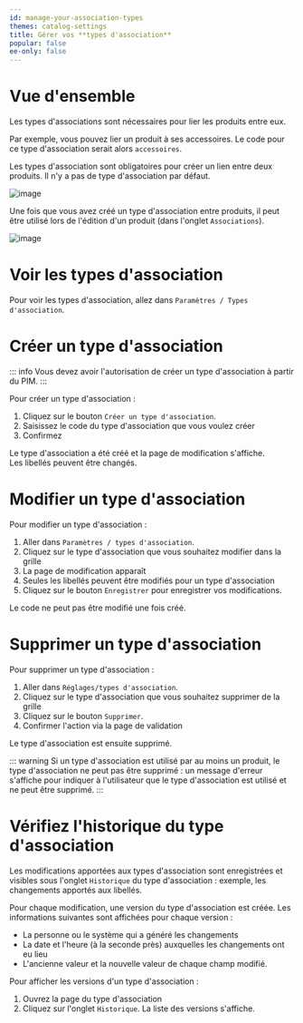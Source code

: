```yaml
---
id: manage-your-association-types
themes: catalog-settings
title: Gérer vos **types d'association**
popular: false
ee-only: false
---
```


# Vue d'ensemble

Les types d'associations sont nécessaires pour lier les produits entre eux.

Par exemple, vous pouvez lier un produit à ses accessoires. Le code pour ce type d'association serait alors  `accessoires`.

Les types d'association sont obligatoires pour créer un lien entre deux produits. Il n'y a pas de type d'association par défaut.

![image](Settings_AssociationsTypes_fr.png)

Une fois que vous avez créé un type d'association entre produits, il peut être utilisé lors de l'édition d'un produit (dans l'onglet `Associations`).

![image](Produits_PEF7_fr.png)

# Voir les types d'association

Pour voir les types d'association, allez dans `Paramètres / Types d'association`.

# Créer un type d'association

::: info
Vous devez avoir l'autorisation de créer un type d'association à partir du PIM.
:::

Pour créer un type d'association :
1.  Cliquez sur le bouton `Créer un type d'association`.
1.  Saisissez le code du type d'association que vous voulez créer
1.  Confirmez

Le type d'association a été créé et la page de modification s'affiche.  
Les libellés peuvent être changés.

# Modifier un type d'association

Pour modifier un type d'association :
1.  Aller dans `Paramètres / types d'association`.
1.  Cliquez sur le type d'association que vous souhaitez modifier dans la grille
1.  La page de modification apparaît
1.  Seules les libellés peuvent être modifiés pour un type d'association  
1.  Cliquez sur le bouton `Enregistrer` pour enregistrer vos modifications.

Le code ne peut pas être modifié une fois créé.

# Supprimer un type d'association

Pour supprimer un type d'association :
1.  Aller dans `Réglages/types d'association`.
1.  Cliquez sur le type d'association que vous souhaitez supprimer de la grille
1.  Cliquez sur le bouton `Supprimer`.
1.  Confirmer l'action via la page de validation

Le type d'association est ensuite supprimé.

::: warning
Si un type d'association est utilisé par au moins un produit, le type d'association ne peut pas être supprimé : un message d'erreur s'affiche pour indiquer à l'utilisateur que le type d'association est utilisé et ne peut être supprimé.
:::

# Vérifiez l'historique du type d'association

Les modifications apportées aux types d'association sont enregistrées et visibles sous l'onglet `Historique` du type d'association : exemple, les changements apportés aux libellés.

Pour chaque modification, une version du type d'association est créée. Les informations suivantes sont affichées pour chaque version :

* La personne ou le système qui a généré les changements
* La date et l'heure (à la seconde près) auxquelles les changements ont eu lieu
* L'ancienne valeur et la nouvelle valeur de chaque champ modifié.

Pour afficher les versions d'un type d'association :

1.  Ouvrez la page du type d'association
1.  Cliquez sur l'onglet `Historique`. La liste des versions s'affiche.
